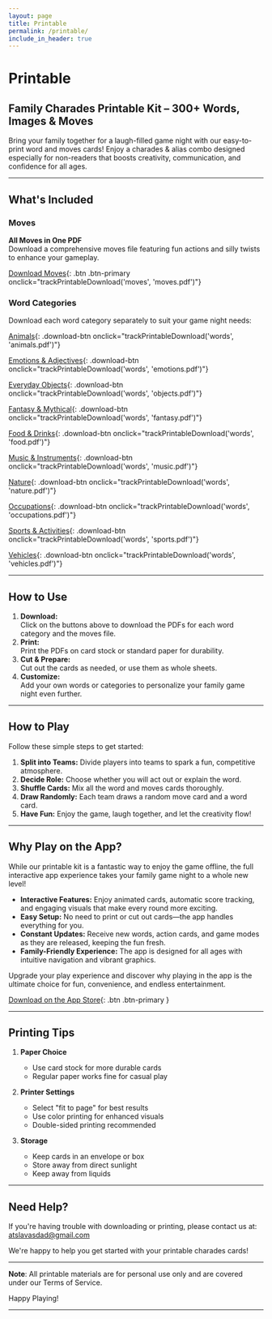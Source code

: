 ```yaml
---
layout: page
title: Printable
permalink: /printable/
include_in_header: true
---
```


<script>
    // Track printable page view when the page loads
    document.addEventListener('DOMContentLoaded', function() {
        if (typeof trackPrintableView === 'function') {
            trackPrintableView();
        }
    });

    // Track printable downloads
    function trackPrintableDownload(category, filename) {
        if (typeof firebase !== 'undefined' && firebase.analytics) {
            firebase.analytics().logEvent('printable_download', {
                category: category,
                filename: filename,
                page_url: window.location.href
            });
        }
    }
</script>

# Printable

## Family Charades Printable Kit – 300+ Words, Images & Moves

Bring your family together for a laugh-filled game night with our easy-to-print word and moves cards! Enjoy a charades & alias combo designed especially for non-readers that boosts creativity, communication, and confidence for all ages.

---

## What's Included

### Moves
**All Moves in One PDF**  
  Download a comprehensive moves file featuring fun actions and silly twists to enhance your gameplay.

  [<i class="fas fa-download"></i> Download Moves](/assets/printables/moves.pdf){: .btn .btn-primary onclick="trackPrintableDownload('moves', 'moves.pdf')"}

### Word Categories
Download each word category separately to suit your game night needs:

[<i class="fas fa-paw"></i>  Animals](/assets/printables/Words/animals.pdf){: .download-btn onclick="trackPrintableDownload('words', 'animals.pdf')"}

[<i class="fas fa-smile"></i>  Emotions & Adjectives](/assets/printables/Words/emotions.pdf){: .download-btn onclick="trackPrintableDownload('words', 'emotions.pdf')"}

[<i class="fas fa-cube"></i>  Everyday Objects](/assets/printables/Words/objects.pdf){: .download-btn onclick="trackPrintableDownload('words', 'objects.pdf')"}

[<i class="fas fa-dragon"></i>  Fantasy & Mythical](/assets/printables/Words/fantasy.pdf){: .download-btn onclick="trackPrintableDownload('words', 'fantasy.pdf')"}

[<i class="fas fa-utensils"></i>  Food & Drinks](/assets/printables/Words/food.pdf){: .download-btn onclick="trackPrintableDownload('words', 'food.pdf')"}

[<i class="fas fa-music"></i>  Music & Instruments](/assets/printables/Words/music.pdf){: .download-btn onclick="trackPrintableDownload('words', 'music.pdf')"}

[<i class="fas fa-leaf"></i>  Nature](/assets/printables/Words/nature.pdf){: .download-btn onclick="trackPrintableDownload('words', 'nature.pdf')"}

[<i class="fas fa-briefcase"></i>  Occupations](/assets/printables/Words/occupations.pdf){: .download-btn onclick="trackPrintableDownload('words', 'occupations.pdf')"}

[<i class="fas fa-football-ball"></i>  Sports & Activities](/assets/printables/Words/sports.pdf){: .download-btn onclick="trackPrintableDownload('words', 'sports.pdf')"}

[<i class="fas fa-car"></i>  Vehicles](/assets/printables/Words/vehicles.pdf){: .download-btn onclick="trackPrintableDownload('words', 'vehicles.pdf')"}

---

## How to Use

1. **Download:**  
   Click on the buttons above to download the PDFs for each word category and the moves file.
2. **Print:**  
   Print the PDFs on card stock or standard paper for durability.
3. **Cut & Prepare:**  
   Cut out the cards as needed, or use them as whole sheets.
4. **Customize:**  
   Add your own words or categories to personalize your family game night even further.

---

## How to Play

Follow these simple steps to get started:
1. **Split into Teams:** Divide players into teams to spark a fun, competitive atmosphere.
2. **Decide Role:** Choose whether you will act out or explain the word.
3. **Shuffle Cards:** Mix all the word and moves cards thoroughly.
4. **Draw Randomly:** Each team draws a random move card and a word card.
5. **Have Fun:** Enjoy the game, laugh together, and let the creativity flow!

---

## Why Play on the App?

While our printable kit is a fantastic way to enjoy the game offline, the full interactive app experience takes your family game night to a whole new level!  
- **Interactive Features:** Enjoy animated cards, automatic score tracking, and engaging visuals that make every round more exciting.  
- **Easy Setup:** No need to print or cut out cards—the app handles everything for you.  
- **Constant Updates:** Receive new words, action cards, and game modes as they are released, keeping the fun fresh.  
- **Family-Friendly Experience:** The app is designed for all ages with intuitive navigation and vibrant graphics.

Upgrade your play experience and discover why playing in the app is the ultimate choice for fun, convenience, and endless entertainment.

[<i class="fab fa-app-store-ios"></i> Download on the App Store](https://apps.apple.com/us/app/id6741069450){: .btn .btn-primary }

---

## Printing Tips

1. **Paper Choice**
   - Use card stock for more durable cards
   - Regular paper works fine for casual play

2. **Printer Settings**
   - Select "fit to page" for best results
   - Use color printing for enhanced visuals
   - Double-sided printing recommended

3. **Storage**
   - Keep cards in an envelope or box
   - Store away from direct sunlight
   - Keep away from liquids

---

## Need Help?

If you're having trouble with downloading or printing, please contact us at:
[atslavasdad@gmail.com](mailto:atslavasdad@gmail.com)

We're happy to help you get started with your printable charades cards!

---

**Note**: All printable materials are for personal use only and are covered under our Terms of Service.

Happy Playing!

--- 